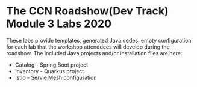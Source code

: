 The CCN Roadshow(Dev Track) Module 3 Labs 2020
===
These labs provide templates, generated Java codes, empty configuration for each lab that the workshop attenddees will develop during the roadshow.
The included Java projects and/or installation files are here: 

* Catalog - Spring Boot project
* Inventory - Quarkus project
* Istio - Servie Mesh configuration